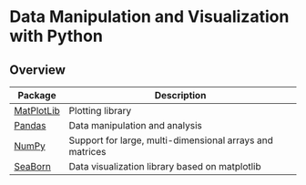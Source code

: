 # Data Manipulation and Visualization with Python

## Overview

| Package                    | Description                                              |
| -------------------------- | -------------------------------------------------------- |
| [MatPlotLib](./MatPlotLib) | Plotting library                                         |
| [Pandas](./Pandas)         | Data manipulation and analysis                           |
| [NumPy](./NumPy)           | Support for large, multi-dimensional arrays and matrices |
| [SeaBorn](./SeaBorn)       | Data visualization library based on matplotlib           |
